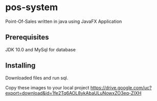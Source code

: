 # pos-system
Point-Of-Sales written in java using JavaFX Application

## Prerequisites

JDK 10.0 and MySql for database

## Installing
Downloaded files and run sql.

Copy these images to your local project
https://drive.google.com/uc?export=download&id=1fe2Tq6AOL8ykAbaULuNowxZO3eq-ZIXH
